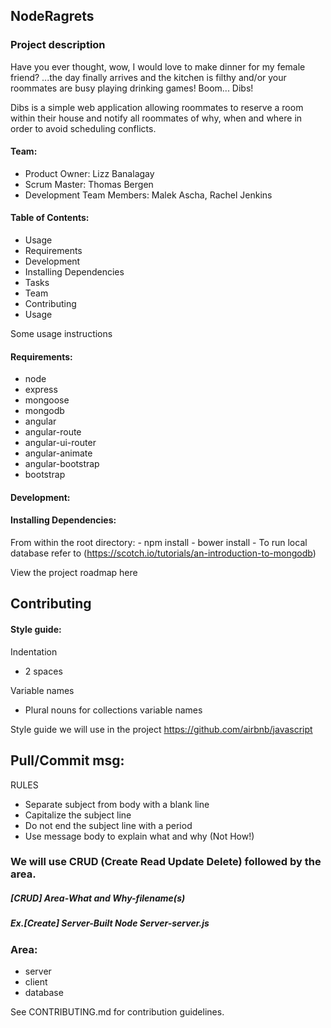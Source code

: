 ## NodeRagrets
### Project description

Have you ever thought, wow, I would love to make dinner for my female friend? ...the day finally arrives and the kitchen is filthy and/or your roommates are busy playing drinking games! Boom... Dibs!  

Dibs is a simple web application allowing roommates to reserve a room within their house and notify all roommates of why, when and where in order to avoid scheduling conflicts.

#### Team:

  - Product Owner: Lizz Banalagay
  - Scrum Master: Thomas Bergen
  - Development Team Members: Malek Ascha, Rachel Jenkins

#### Table of Contents:
  - Usage
  - Requirements
  - Development
  - Installing Dependencies
  - Tasks
  - Team
  - Contributing
  - Usage

Some usage instructions

#### Requirements:
 - node
 - express
 - mongoose
 - mongodb
 - angular
 - angular-route
 - angular-ui-router
 - angular-animate
 - angular-bootstrap
 - bootstrap

#### Development:

#### Installing Dependencies:

  From within the root directory:
    - npm install
    - bower install
    - To run local database refer to (https://scotch.io/tutorials/an-introduction-to-mongodb)
    
View the project roadmap here

## Contributing

#### Style guide:
  Indentation
  * 2 spaces

  Variable names
  * Plural nouns for collections variable names
  
  Style guide we will use in the project
    https://github.com/airbnb/javascript


## Pull/Commit msg:
RULES
  - Separate subject from body with a blank line
  - Capitalize the subject line
  - Do not end the subject line with a period
  - Use message body to explain what and why (Not How!)


### We will use CRUD (Create Read Update Delete) followed by the area.
##### [CRUD] Area-What and Why-filename(s)
##### Ex.[Create] Server-Built Node Server-server.js 

### Area:
  * server
  * client
  * database

See CONTRIBUTING.md for contribution guidelines.

 		
